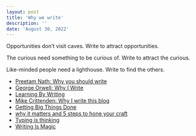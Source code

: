```yaml
---
layout: post
title: 'Why we write'
description: ''
date: 'August 30, 2022'
---
```


Opportunities don’t visit caves. Write to attract opportunities.

The curious need something to be curious of. Write to attract the curious.

Like-minded people need a lighthouse. Write to find the others.

- [Preetam Nath: Why you should write](https://www.preetamnath.com/blog/why-you-should-write)
- [George Orwell: Why I Write](https://www.orwell.ru/library/essays/wiw/english/e_wiw)
- [Learning By Writing](https://www.cold-takes.com/learning-by-writing/)
- [Mike Crittenden: Why I write this blog](https://critter.blog/2022/07/27/why-i-write-this-blog/)
- [Getting Big Things Done](https://brooker.co.za/blog/2020/10/19/big-changes.html)
- [why it matters and 5 steps to hone your craft](https://alearningaday.blog/2022/08/22/writing-why-it-matters-and-5-steps-to-hone-your-craft/)
- [Typing is thinking](https://gallant.dev/posts/typing-is-thinking/)
- [Writing Is Magic](https://brooker.co.za/blog/2022/11/08/writing.html)

